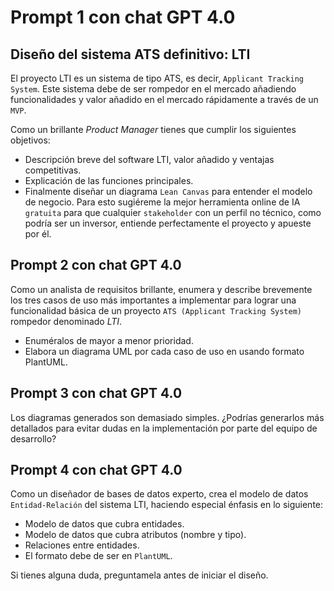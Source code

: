 # Prompt 1 con chat GPT 4.0

## Diseño del sistema ATS definitivo: LTI

El proyecto LTI es un sistema de tipo ATS, es decir, `Applicant Tracking System`. Este sistema debe de ser rompedor en el mercado añadiendo funcionalidades y valor añadido en el mercado rápidamente a través de un `MVP`.

Como un brillante *Product Manager* tienes que cumplir los siguientes objetivos:

- Descripción breve del software LTI, valor añadido y ventajas competitivas. 
- Explicación de las funciones principales. 
- Finalmente diseñar un diagrama `Lean Canvas` para entender el modelo de negocio. Para esto sugiéreme la mejor herramienta online de IA `gratuita` para que cualquier `stakeholder` con un perfil no técnico, como podría ser un inversor, entiende perfectamente el proyecto y apueste por él.

## Prompt 2 con chat GPT 4.0

Como un analista de requisitos brillante, enumera y describe brevemente los tres casos de uso más importantes a implementar para lograr una funcionalidad básica de un proyecto `ATS (Applicant Tracking System)` rompedor denominado *LTI*.

- Enuméralos de mayor a menor prioridad.
- Elabora un diagrama UML por cada caso de uso en usando formato PlantUML.

## Prompt 3 con chat GPT 4.0

Los diagramas generados son demasiado simples. ¿Podrías generarlos más detallados para evitar dudas en la implementación por parte del equipo de desarrollo?

## Prompt 4 con chat GPT 4.0

Como un diseñador de bases de datos experto, crea el modelo de datos `Entidad-Relación` del sistema LTI, haciendo especial énfasis en lo siguiente:

- Modelo de datos que cubra entidades.
- Modelo de datos que cubra atributos (nombre y tipo).
- Relaciones entre entidades.
- El formato debe de ser en `PlantUML`.

Si tienes alguna duda, preguntamela antes de iniciar el diseño.

